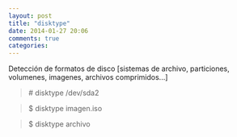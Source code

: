 ```yaml
---
layout: post
title: "disktype"
date: 2014-01-27 20:06
comments: true
categories: 
---
```

Detección de formatos de disco [sistemas de archivo, particiones, volumenes, imagenes, archivos comprimidos...]

>\# disktype /dev/sda2

>$ disktype imagen.iso

>$ disktype archivo

